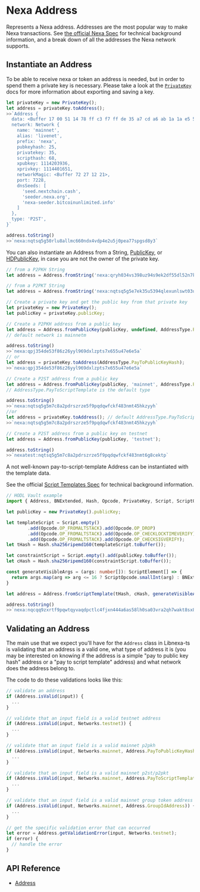 # Nexa Address

Represents a Nexa address. Addresses are the most popular way to make Nexa transactions. See [the official Nexa Spec](https://spec.nexa.org/addresses/address-types/) for technical background information, and a break down of all the addresses the Nexa network supports.

## Instantiate an Address

To be able to receive nexa or token an address is needed, but in order to spend them a private key is necessary. Please take a look at the [`PrivateKey`](privatekey.md) docs for more information about exporting and saving a key.

```ts
let privateKey = new PrivateKey();
let address = privateKey.toAddress();
>>`Address {
  data: <Buffer 17 00 51 14 78 ff c3 f7 ff de 35 a7 cd a6 ab 1a 1a e5 5c a4 9e 1c f7 de>,
  network: Network {
    name: 'mainnet',
    alias: 'livenet',
    prefix: 'nexa',
    pubkeyhash: 25,
    privatekey: 35,
    scripthash: 68,
    xpubkey: 1114203936,
    xprivkey: 1114401651,
    networkMagic: <Buffer 72 27 12 21>,
    port: 7228,
    dnsSeeds: [
      'seed.nextchain.cash',
      'seeder.nexa.org',
      'nexa-seeder.bitcoinunlimited.info'
    ]
  },
  type: 'P2ST',
}`

address.toString()
>>`nexa:nqtsq5g50rlu8allmc660ndx4vdp4e2u5j0pea77spgsd8y3`
```

You can also instantiate an Address from a String, [PublicKey](publickey.md), or [HDPublicKey](hdkeys.md), in case you are not the owner of the private key.

```ts
// from a P2PKH String
let address = Address.fromString('nexa:qryh034vs398uz94s9ek2df55dl52n7kxufz430csv');

// from a P2PKT String
let address = Address.fromString('nexa:nqtsq5g5e7ek35u5394qlexunlswt03u9ncnraydnlrsn0hr');

// Create a private key and get the public key from that private key
let privateKey = new PrivateKey();
let publicKey = privateKey.publicKey;

// Create a P2PKH address from a public key
let address = Address.fromPublicKey(publicKey, undefined, AddressType.PayToPublicKeyHash);
// default network is mainnetm

address.toString()
>>`nexa:qpj354de53f86z26yyl969dxlzpts7x655u47e6e5a`
// or
let address = privateKey.toAddress(AddressType.PayToPublicKeyHash);
>>`nexa:qpj354de53f86z26yyl969dxlzpts7x655u47e6e5a`

// Create a P2ST address from a public key
let address = Address.fromPublicKey(publicKey, 'mainnet', AddressType.PayToScriptTemplate);
// AddressType.PayToScriptTemplate is the default type

address.toString()
>>`nexa:nqtsq5g5m7c8a2pdrszrze5f9pqdqwfckf483nmt45hkzyyh`
//or
let address = privateKey.toAddress(); // default AddressType.PayToScriptTemplate
>>`nexa:nqtsq5g5m7c8a2pdrszrze5f9pqdqwfckf483nmt45hkzyyh`

// Create a P2ST address from a public key on testnet
let address = Address.fromPublicKey(publicKey, 'testnet');

address.toString()
>>`nexatest:nqtsq5g5m7c8a2pdrszrze5f9pqdqwfckf483nmt6g8cektp`
```

A not well-known pay-to-script-template Address can be instantiated with the template data.

See the official [Script Templates Spec](https://spec.nexa.org/addresses/scriptTemplates/) for technical background information.

```ts
// HODL Vault example
import { Address, BNExtended, Hash, Opcode, PrivateKey, Script, ScriptOpcode } from 'libnexa-ts';

let publicKey = new PrivateKey().publicKey;

let templateScript = Script.empty()
        .add(Opcode.OP_FROMALTSTACK).add(Opcode.OP_DROP)
        .add(Opcode.OP_FROMALTSTACK).add(Opcode.OP_CHECKLOCKTIMEVERIFY).add(Opcode.OP_DROP)
        .add(Opcode.OP_FROMALTSTACK).add(Opcode.OP_CHECKSIGVERIFY);
let tHash = Hash.sha256ripemd160(templateScript.toBuffer());

let constraintScript = Script.empty().add(publicKey.toBuffer());
let cHash = Hash.sha256ripemd160(constraintScript.toBuffer());

const generateVisibleArgs = (args: number[]): ScriptElement[] => {
  return args.map(arg => arg <= 16 ? ScriptOpcode.smallInt(arg) : BNExtended.fromNumber(arg).toScriptNumBuffer());
}

let address = Address.fromScriptTemplate(tHash, cHash, generateVisibleArgs([1, 123456]));

address.toString()
>>`nexa:nqcqq9zxrtf9pqwtqyvaqdpctlc4fjxn444a6as58lh0sa03vra2qh7wakt8sx8yl976f5t92yp5pcsp8cugxzfg`
```

## Validating an Address

The main use that we expect you'll have for the `Address` class in Libnexa-ts is validating that an address is a valid one, what type of address it is (you may be interested on knowing if the address is a simple "pay to public key hash" address or a "pay to script template" address) and what network does the address belong to.

The code to do these validations looks like this:

```ts
// validate an address
if (Address.isValid(input)) {
  ...
}

// validate that an input field is a valid testnet address
if (Address.isValid(input, Networks.testnet)) {
  ...
}

// validate that an input field is a valid mainnet p2pkh
if (Address.isValid(input, Networks.mainnet, Address.PayToPublicKeyHash)) {
  ...
}

// validate that an input field is a valid mainnet p2st/p2pkt
if (Address.isValid(input, Networks.mainnet, Address.PayToScriptTemplate)) {
  ...
}

// validate that an input field is a valid mainnet group token address
if (Address.isValid(input, Networks.mainnet, Address.GroupIdAddress)) {
  ...
}

// get the specific validation error that can occurred
let error = Address.getValidationError(input, Networks.testnet);
if (error) {
  // handle the error
}
```

## API Reference
- [Address](api/classes/Address.md)
